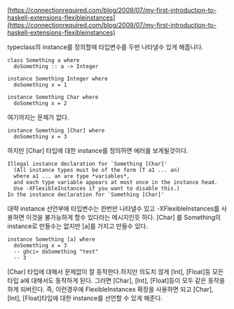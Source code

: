 [https://connectionrequired.com/blog/2009/07/my-first-introduction-to-haskell-extensions-flexibleinstances](https://connectionrequired.com/blog/2009/07/my-first-introduction-to-haskell-extensions-flexibleinstances)

typeclass의 instance를 정의할때 타입변수를 두번 나타낼수 있게 해줍니다.

```
class Something a where
  doSomething :: a -> Integer

instance Something Integer where
  doSomething x = 1

instance Something Char where
  doSomething x = 2
```

여기까지는 문제가 없다. 

```
instance Something [Char] where
  doSomething x = 3
```

하지만 [Char] 타입에 대한 instance를 정의하면 에러를 보게될것이다.

```
Illegal instance declaration for `Something [Char]'
  (All instance types must be of the form (T a1 ... an)
  where a1 ... an are type *variables*,
  and each type variable appears at most once in the instance head.
  Use -XFlexibleInstances if you want to disable this.)
In the instance declaration for `Something [Char]'
```

대략  instance 선언부에 타입변수는 한번만 나타낼수 있고 -XFlexibleInstances를 사용하면 이것을 불가능하게 할수 있다라는 메시지인듯 하다. [Char] 를 Something의 instance로 만들수는 없지만 [a]를 가지고 만들수 있다.

```
instance Something [a] where
  doSomething x = 3
  -- ghci> doSomething "test"
  -- 3
```

[Char] 타입에 대해서 문제없이 잘 동작한다.하지만 의도치 않게 [Int], [Float]등 모든 타입 a에 대해서도 동작하게 된다. 그러면 [Char], [Int], [Float]등이 모두 같은 동작을 하게 되버린다. 
즉, 이런경우에 FlexibleInstances 확장을 사용하면 되고 [Char], [Int], [Float]타입에 대한 instance를 선언할 수 있게 해준다.